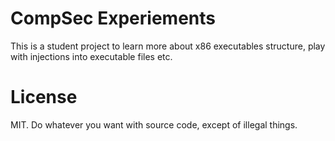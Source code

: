 # CompSec Experiements
This is a student project to learn more about x86 executables structure,
play with injections into executable files etc.


# License
MIT. Do whatever you want with source code, except of illegal things.